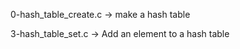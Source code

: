 

0-hash_table_create.c -> make a hash table


3-hash_table_set.c -> Add an element to a hash table
